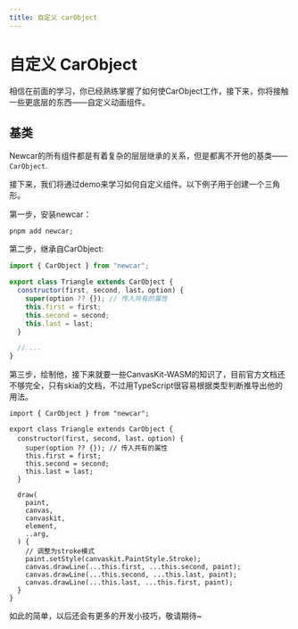 ```yaml
---
title: 自定义 carObject
---
```


# 自定义 CarObject

相信在前面的学习，你已经熟练掌握了如何使CarObject工作，接下来，你将接触一些更底层的东西——自定义动画组件。

## 基类

Newcar的所有组件都是有着复杂的层层继承的关系，但是都离不开他的基类—— `CarObject`.

接下来，我们将通过demo来学习如何自定义组件。以下例子用于创建一个三角形。

第一步，安装newcar：

```shell
pnpm add newcar;
```

第二步，继承自CarObject:

```javascript
import { CarObject } from "newcar";

export class Triangle extends CarObject {
  constructor(first, second, last，option) {
    super(option ?? {}); // 传入共有的属性
    this.first = first;
    this.second = second;
    this.last = last;
  }

  // ...
}
```

第三步，绘制他，接下来就要一些CanvasKit-WASM的知识了，目前官方文档还不够完全，只有skia的文档，不过用TypeScript很容易根据类型判断推导出他的用法。

```javacsript
import { CarObject } from "newcar";

export class Triangle extends CarObject {
  constructor(first, second, last，option) {
    super(option ?? {}); // 传入共有的属性
    this.first = first;
    this.second = second;
    this.last = last;
  }

  draw(
    paint,
    canvas,
    canvaskit,
    element,
    ..arg,
  ) {
    // 调整为stroke模式
    paint.setStyle(canvaskit.PaintStyle.Stroke);
    canvas.drawLine(...this.first, ...this.second, paint);
    canvas.drawLine(...this.second, ...this.last, paint);
    canvas.drawLine(...this.last, ...this.first, paint);
  }
}
```

如此的简单，以后还会有更多的开发小技巧，敬请期待~
